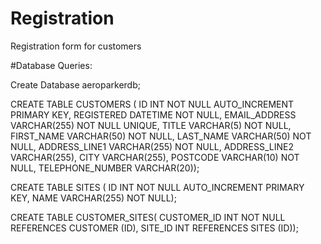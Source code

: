 # Registration
Registration form for customers 

#Database Queries:

Create Database aeroparkerdb;

CREATE TABLE CUSTOMERS (
ID INT NOT NULL AUTO_INCREMENT PRIMARY KEY,
REGISTERED DATETIME NOT NULL,
EMAIL_ADDRESS VARCHAR(255) NOT NULL UNIQUE,
TITLE VARCHAR(5) NOT NULL,
FIRST_NAME VARCHAR(50) NOT NULL,
LAST_NAME VARCHAR(50) NOT NULL,
ADDRESS_LINE1 VARCHAR(255) NOT NULL,
ADDRESS_LINE2 VARCHAR(255),
CITY VARCHAR(255),
POSTCODE VARCHAR(10) NOT NULL,
TELEPHONE_NUMBER  VARCHAR(20));

CREATE TABLE SITES (
ID INT NOT NULL AUTO_INCREMENT PRIMARY KEY,
NAME VARCHAR(255) NOT NULL);

CREATE TABLE CUSTOMER_SITES(
CUSTOMER_ID INT NOT  NULL REFERENCES CUSTOMER (ID),
SITE_ID INT  REFERENCES SITES (ID));
